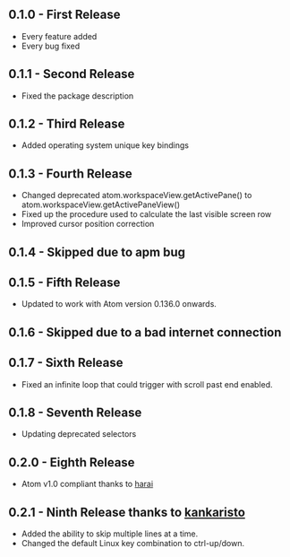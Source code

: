 ## 0.1.0 - First Release
* Every feature added
* Every bug fixed

## 0.1.1 - Second Release
* Fixed the package description

## 0.1.2 - Third Release
* Added operating system unique key bindings

## 0.1.3 - Fourth Release
* Changed deprecated atom.workspaceView.getActivePane() to atom.workspaceView.getActivePaneView()
* Fixed up the procedure used to calculate the last visible screen row
* Improved cursor position correction

## 0.1.4 - Skipped due to apm bug

## 0.1.5 - Fifth Release
* Updated to work with Atom version 0.136.0 onwards.

## 0.1.6 - Skipped due to a bad internet connection

## 0.1.7 - Sixth Release
* Fixed an infinite loop that could trigger with scroll past end enabled.

## 0.1.8 - Seventh Release
* Updating deprecated selectors

## 0.2.0 - Eighth Release
* Atom v1.0 compliant thanks to [harai](https://github.com/harai)

## 0.2.1 - Ninth Release thanks to [kankaristo](https://github.com/kankaristo)
* Added the ability to skip multiple lines at a time.
* Changed the default Linux key combination to ctrl-up/down.
